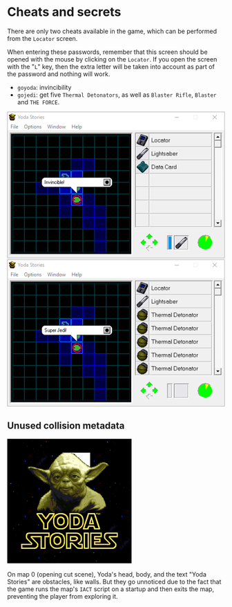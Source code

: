 Cheats and secrets
==================

There are only two cheats available in the game, which can be performed from the `Locator` screen.

When entering these passwords, remember that this screen should be opened with the mouse by clicking on the `Locator`.
If you open the screen with the "`L`" key, then the extra letter will be taken into account as part of the password and nothing will work.

* `goyoda`: invincibility
* `gojedi`: get five `Thermal Detonators`, as well as `Blaster Rifle`, `Blaster` and `THE FORCE`.

![](images/cheats/goyoda.png) ![](images/cheats/gojedi.png)


Unused collision metadata
-------------------------

![](images/zones/000.png)

On map 0 (opening cut scene), Yoda's head, body, and the text "Yoda Stories" are obstacles, like walls.
But they go unnoticed due to the fact that the game runs the map's `IACT` script on a startup and then exits the map, preventing the player from exploring it.
